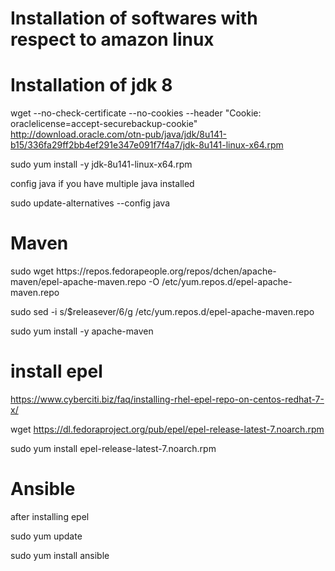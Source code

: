 # Installation of softwares with respect to amazon linux 
<h1>Installation of jdk 8</h1>

 wget --no-check-certificate --no-cookies --header "Cookie: oraclelicense=accept-securebackup-cookie" http://download.oracle.com/otn-pub/java/jdk/8u141-b15/336fa29ff2bb4ef291e347e091f7f4a7/jdk-8u141-linux-x64.rpm

 sudo yum install -y jdk-8u141-linux-x64.rpm 

config java if you have multiple java installed

 sudo update-alternatives --config java
<h1> Maven</h1>
 sudo wget https://repos.fedorapeople.org/repos/dchen/apache-maven/epel-apache-maven.repo -O /etc/yum.repos.d/epel-apache-maven.repo 

sudo sed -i s/\$releasever/6/g /etc/yum.repos.d/epel-apache-maven.repo


sudo yum install -y apache-maven

<h1>install epel </h1>

https://www.cyberciti.biz/faq/installing-rhel-epel-repo-on-centos-redhat-7-x/

wget https://dl.fedoraproject.org/pub/epel/epel-release-latest-7.noarch.rpm

sudo yum install epel-release-latest-7.noarch.rpm

<h1>Ansible</h1>
after installing epel


sudo yum update

sudo yum install ansible
